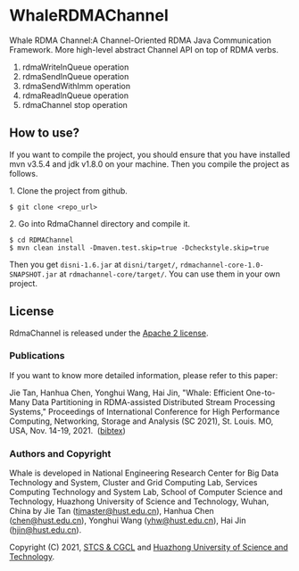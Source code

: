 # WhaleRDMAChannel
Whale RDMA Channel:A Channel-Oriented RDMA Java Communication Framework. More high-level abstract Channel API on top of RDMA verbs.

1. rdmaWriteInQueue operation
2. rdmaSendInQueue operation
3. rdmaSendWithImm operation
4. rdmaReadInQueue operation
5. rdmaChannel stop operation

## How to use?

If you want to compile the project, you should ensure that you have installed mvn v3.5.4 and jdk v1.8.0 on your machine. Then you compile the project as follows.

1\. Clone the project from github.

```shell
$ git clone <repo_url>
```

2\. Go into RdmaChannel directory and compile it.

```shell
$ cd RDMAChannel
$ mvn clean install -Dmaven.test.skip=true -Dcheckstyle.skip=true
```

Then you get `disni-1.6.jar` at `disni/target/`, `rdmachannel-core-1.0-SNAPSHOT.jar` at `rdmachannel-core/target/`. You can use them in your own project.

## License

RdmaChannel is released under the [Apache 2 license](http://www.apache.org/licenses/LICENSE-2.0.html).

### Publications
If you want to know more detailed information, please refer to this paper:

Jie Tan, Hanhua Chen, Yonghui Wang, Hai Jin, "Whale: Efficient One-to-Many Data Partitioning in RDMA-assisted Distributed Stream Processing Systems," Proceedings of International Conference for High Performance Computing, Networking, Storage and Analysis (SC 2021), St. Louis. MO, USA, Nov. 14-19, 2021. 
([bibtex](https://github.com/CGCL-codes/WhaleRDMAChannel/blob/master/Whale.bib))

### Authors and Copyright
Whale is developed in National Engineering Research Center for Big Data Technology and System, Cluster and Grid Computing Lab, Services Computing Technology and System Lab, School of Computer Science and Technology, Huazhong University of Science and Technology, Wuhan, China by Jie Tan (tjmaster@hust.edu.cn), Hanhua Chen (chen@hust.edu.cn), Yonghui Wang (yhw@hust.edu.cn), Hai Jin (hjin@hust.edu.cn).

Copyright (C) 2021, [STCS & CGCL](grid.hust.edu.cn) and [Huazhong University of Science and Technology](www.hust.edu.cn).
